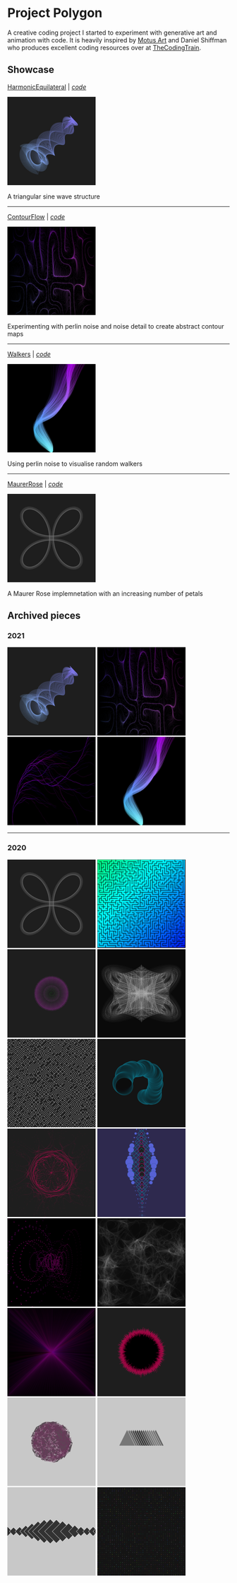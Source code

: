 # Project Polygon

A creative coding project I started to experiment with generative art and animation with code. It is heavily inspired by [Motus Art](https://owenmcateer.github.io/Motus-Art/) and Daniel Shiffman who produces excellent coding resources over at [TheCodingTrain](https://thecodingtrain.com/).

## Showcase

[HarmonicEquilateral] | [*code*][HarmonicEquilateral-code]

[![HarmonicEquilateral][HarmonicEquilateral-preview]][HarmonicEquilateral]

A triangular sine wave structure

---

[ContourFlow] | [*code*][ContourFlow-code]

[![ContourFlow][ContourFlow-preview]][ContourFlow]

Experimenting with perlin noise and noise detail to create abstract contour maps

---

[Walkers] | [*code*][Walkers-code]

[![Walkers][Walkers-preview]][Walkers]

Using perlin noise to visualise random walkers

---

[MaurerRose] | [*code*][MaurerRose-code]

[![MaurerRose][MaurerRose-preview]][MaurerRose]

A Maurer Rose implemnetation with an increasing number of petals

## Archived pieces

### 2021

[![HarmonicEquilateral][HarmonicEquilateral-preview]][HarmonicEquilateral]
[![ContourFlow][ContourFlow-preview]][ContourFlow]
[![CollatzConjecture][CollatzConjecture-preview]][CollatzConjecture]
[![Walkers][Walkers-preview]][Walkers]

---

### 2020

[![MaurerRose][MaurerRose-preview]][MaurerRose]
[![DFSMaze][DFSMaze-preview]][DFSMaze]
[![PhyllotacticSpiral][PhyllotacticSpiral-preview]][PhyllotacticSpiral]
[![RecursiveOrbit][RecursiveOrbit-preview]][RecursiveOrbit]
[![10PRINTCircuit][10PRINTCircuit-preview]][10PRINTCircuit]
[![Wormhole][Wormhole-preview]][Wormhole]
[![PerlinsRose][PerlinsRose-preview]][PerlinsRose]
[![RupturedHelix][RupturedHelix-preview]][RupturedHelix]
[![Convergence][Convergence-preview]][Convergence]
[![SpidersDen][SpidersDen-preview]][SpidersDen]
[![LightSpeed][LightSpeed-preview]][LightSpeed]
[![BlackHole][BlackHole-preview]][BlackHole]
[![Vortex][Vortex-preview]][Vortex]
[![TPulse][TPulse-preview]][TPulse]
[![HarmonicQuadrilaterals][HarmonicQuadrilaterals-preview]][HarmonicQuadrilaterals]
[![BinaryShift][BinaryShift-preview]][BinaryShift]

<!-- 2021 -->

[HarmonicEquilateral]: https://amriarshad.github.io/Project-Polygon/src/HarmonicEquilateral/index
[HarmonicEquilateral-code]: https://github.com/AmriArshad/Project-Polygon/tree/main/src/HarmonicEquilateral/sketch.js
[HarmonicEquilateral-preview]: ./assets/img/resized/HarmonicEquilateral_200x200.png
[ContourFlow]: https://amriarshad.github.io/Project-Polygon/src/ContourFlow/index
[ContourFlow-code]: https://github.com/AmriArshad/Project-Polygon/tree/main/src/ContourFlow/sketch.js
[ContourFlow-preview]: ./assets/img/resized/ContourFlow_200x200.png
[CollatzConjecture]: https://amriarshad.github.io/Project-Polygon/src/CollatzConjecture/index
[CollatzConjecture-code]: https://github.com/AmriArshad/Project-Polygon/tree/main/src/CollatzConjecture/sketch.js
[CollatzConjecture-preview]: ./assets/img/resized/CollatzConjecture_200x200.png
[Walkers]: https://amriarshad.github.io/Project-Polygon/src/Walkers/index
[Walkers-code]: https://github.com/AmriArshad/Project-Polygon/tree/main/src/Walkers/sketch.js
[Walkers-preview]: ./assets/img/resized/Walkers_200x200.png

<!-- 2020 -->

[MaurerRose]: https://amriarshad.github.io/Project-Polygon/src/MaurerRose/index
[MaurerRose-code]: https://github.com/AmriArshad/Project-Polygon/tree/main/src/MaurerRose/sketch.js
[MaurerRose-preview]: ./assets/img/resized/MaurerRose_200x200.png
[DFSMaze]: https://amriarshad.github.io/Project-Polygon/src/DFSMaze/index
[DFSMaze-code]: https://github.com/AmriArshad/Project-Polygon/tree/main/src/DFSMaze/sketch.js
[DFSMaze-preview]: ./assets/img/resized/DFSMaze_200x200.png
[PhyllotacticSpiral]: https://amriarshad.github.io/Project-Polygon/src/PhyllotacticSpiral/index
[PhyllotacticSpiral-code]: https://github.com/AmriArshad/Project-Polygon/tree/main/src/PhyllotacticSpiral/sketch.js
[PhyllotacticSpiral-preview]: ./assets/img/resized/PhyllotacticSpiral_200x200.png
[RecursiveOrbit]: https://amriarshad.github.io/Project-Polygon/src/RecursiveOrbit/index
[RecursiveOrbit-code]: https://github.com/AmriArshad/Project-Polygon/tree/main/src/RecursiveOrbit/sketch.js
[RecursiveOrbit-preview]: ./assets/img/resized/RecursiveOrbit_200x200.png
[10PRINTCircuit]: https://amriarshad.github.io/Project-Polygon/src/10PRINTCircuit/index
[10PRINTCircuit-code]: https://github.com/AmriArshad/Project-Polygon/tree/main/src/10PRINTCircuit/sketch.js
[10PRINTCircuit-preview]: ./assets/img/resized/10PRINTCircuit_200x200.png
[Wormhole]: https://amriarshad.github.io/Project-Polygon/src/Wormhole/index
[Wormhole-code]: https://github.com/AmriArshad/Project-Polygon/tree/main/src/Wormhole/sketch.js
[Wormhole-preview]: ./assets/img/resized/Wormhole_200x200.png
[PerlinsRose]: https://amriarshad.github.io/Project-Polygon/src/PerlinsRose/index
[PerlinsRose-code]: https://github.com/AmriArshad/Project-Polygon/tree/main/src/PerlinsRose/sketch.js
[PerlinsRose-preview]: ./assets/img/resized/PerlinsRose_200x200.png
[RupturedHelix]: https://amriarshad.github.io/Project-Polygon/src/RupturedHelix/index
[RupturedHelix-code]: https://github.com/AmriArshad/Project-Polygon/tree/main/src/RupturedHelix/sketch.js
[RupturedHelix-preview]: ./assets/img/resized/RupturedHelix_200x200.png
[Convergence]: https://amriarshad.github.io/Project-Polygon/src/Convergence/index
[Convergence-code]: https://github.com/AmriArshad/Project-Polygon/tree/main/src/Convergence/sketch.js
[Convergence-preview]: ./assets/img/resized/Convergence_200x200.png
[SpidersDen]: https://amriarshad.github.io/Project-Polygon/src/SpidersDen/index
[SpidersDen-code]: https://github.com/AmriArshad/Project-Polygon/tree/main/src/SpidersDen/sketch.js
[SpidersDen-preview]: ./assets/img/resized/SpidersDen_200x200.png
[LightSpeed]: https://amriarshad.github.io/Project-Polygon/src/LightSpeed/index
[LightSpeed-code]: https://github.com/AmriArshad/Project-Polygon/tree/main/src/LightSpeed/sketch.js
[LightSpeed-preview]: ./assets/img/resized/LightSpeed_200x200.png
[BlackHole]: https://amriarshad.github.io/Project-Polygon/src/BlackHole/index
[BlackHole-code]: https://github.com/AmriArshad/Project-Polygon/tree/main/src/BlackHole/sketch.js
[BlackHole-preview]: ./assets/img/resized/BlackHole_200x200.png
[Vortex]: https://amriarshad.github.io/Project-Polygon/src/Vortex/index
[Vortex-code]: https://github.com/AmriArshad/Project-Polygon/tree/main/src/Vortex/sketch.js
[Vortex-preview]: ./assets/img/resized/Vortex_200x200.png
[TPulse]: https://amriarshad.github.io/Project-Polygon/src/TPulse/index
[TPulse-code]: https://github.com/AmriArshad/Project-Polygon/tree/main/src/TPulse/sketch.js
[TPulse-preview]: ./assets/img/resized/TPulse_200x200.png
[HarmonicQuadrilaterals]: https://amriarshad.github.io/Project-Polygon/src/HarmonicQuadrilaterals/index
[HarmonicQuadrilaterals-code]: https://github.com/AmriArshad/Project-Polygon/tree/main/src/HarmonicQuadrilaterals/sketch.js
[HarmonicQuadrilaterals-preview]: ./assets/img/resized/HarmonicQuadrilaterals_200x200.png
[BinaryShift]: https://amriarshad.github.io/Project-Polygon/src/BinaryShift/index
[BinaryShift-code]: https://github.com/AmriArshad/Project-Polygon/tree/main/src/BinaryShift/sketch.js
[BinaryShift-preview]: ./assets/img/resized/BinaryShift_200x200.png